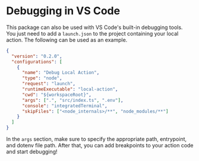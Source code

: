 # Debugging in VS Code

This package can also be used with VS Code's built-in debugging tools. You just
need to add a `launch.json` to the project containing your local action. The
following can be used as an example.

```json
{
  "version": "0.2.0",
  "configurations": [
    {
      "name": "Debug Local Action",
      "type": "node",
      "request": "launch",
      "runtimeExecutable": "local-action",
      "cwd": "${workspaceRoot}",
      "args": [".", "src/index.ts", ".env"],
      "console": "integratedTerminal",
      "skipFiles": ["<node_internals>/**", "node_modules/**"]
    }
  ]
}
```

In the `args` section, make sure to specify the appropriate path, entrypoint,
and dotenv file path. After that, you can add breakpoints to your action code
and start debugging!

